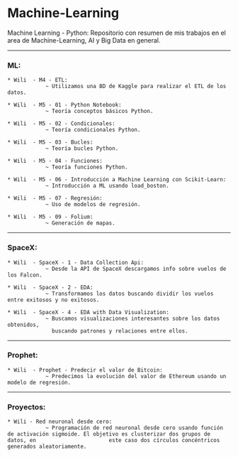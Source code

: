 # Machine-Learning

Machine Learning - Python:	Repositorio con resumen de mis trabajos en el area de Machine-Learning, AI y Big Data en general.
 
---
### ML:

	* Wili 	- M4 - ETL:
			 	~ Utilizamos una BD de Kaggle para realizar el ETL de los datos.
			
	* Wili 	- M5 - 01 - Python Notebook:
			 	~ Teoría conceptos básicos Python.
			
	* Wili 	- M5 - 02 - Condicionales:
			 	~ Teoría condicionales Python.
			
	* Wili 	- M5 - 03 - Bucles:
			 	~ Teoría bucles Python.
			
	* Wili 	- M5 - 04 - Funciones:
			 	~ Teoría funciones Python.
			
	* Wili 	- M5 - 06 - Introducción a Machine Learning con Scikit-Learn:
			 	~ Introducción a ML usando load_boston.
			
	* Wili 	- M5 - 07 - Regresión:
			 	~ Uso de modelos de regresión.
			
	* Wili 	- M5 - 09 - Folium:
			 	~ Generación de mapas.
			
---

### SpaceX:

	* Wili 	- SpaceX - 1 - Data Collection Api:
			 	~ Desde la API de SpaceX descargamos info sobre vuelos de los Falcon.
			
	* Wili 	- SpaceX - 2 - EDA:
			 	~ Transformamos los datos buscando dividir los vuelos entre exitosos y no exitosos.
			
	* Wili 	- SpaceX - 4 - EDA with Data Visualization:
			 	~ Buscamos visualizaciones interesantes sobre los datos obtenidos,
				  buscando patrones y relaciones entre ellos.
			

---	

### Prophet:

	* Wili 	- Prophet - Predecir el valor de Bitcoin:
				~ Predecimos la evolución del valor de Ethereum usando un modelo de regresión.
			

---	
				
### Proyectos:

	* Wili - Red neuronal desde cero:
				~ Programación de red neuronal desde cero usando función de activación sigmoide. El objetivo es clusterizar dos grupos de datos, en 				      este caso dos círculos concéntricos generados aleatoriamente.
